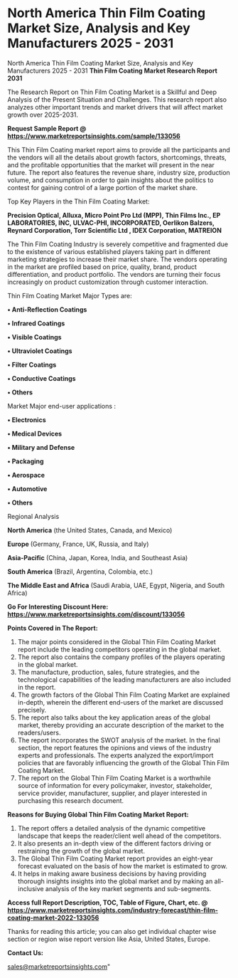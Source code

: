 # North America Thin Film Coating Market Size, Analysis and Key Manufacturers 2025 - 2031
North America Thin Film Coating Market Size, Analysis and Key Manufacturers 2025 - 2031
<strong>Thin Film Coating Market Research Report 2031</strong>

The Research Report on Thin Film Coating Market is a Skillful and Deep Analysis of the Present Situation and Challenges. This research report also analyzes other important trends and market drivers that will affect market growth over 2025-2031.

<strong>Request Sample Report @ <a href=https://www.marketreportsinsights.com/sample/133056>https://www.marketreportsinsights.com/sample/133056</a></strong>

This Thin Film Coating market report aims to provide all the participants and the vendors will all the details about growth factors, shortcomings, threats, and the profitable opportunities that the market will present in the near future. The report also features the revenue share, industry size, production volume, and consumption in order to gain insights about the politics to contest for gaining control of a large portion of the market share.

Top Key Players in the Thin Film Coating Market:

<strong>Precision Optical, Alluxa, Micro Point Pro Ltd (MPP), Thin Films Inc., EP LABORATORIES, INC, ULVAC-PHI, INCORPORATED, Oerlikon Balzers, Reynard Corporation, Torr Scientific Ltd , IDEX Corporation, MATREION</strong>

The Thin Film Coating Industry is severely competitive and fragmented due to the existence of various established players taking part in different marketing strategies to increase their market share. The vendors operating in the market are profiled based on price, quality, brand, product differentiation, and product portfolio. The vendors are turning their focus increasingly on product customization through customer interaction.

Thin Film Coating Market Major Types are:

<strong>• Anti-Reflection Coatings

• Infrared Coatings

• Visible Coatings

• Ultraviolet Coatings

• Filter Coatings

• Conductive Coatings

• Others</strong>

Market Major end-user applications :

<strong>• Electronics

• Medical Devices

• Military and Defense

• Packaging

• Aerospace

• Automotive

• Others</strong>

Regional Analysis

</u><strong><b>North America</b></strong> (the United States, Canada, and Mexico)

<strong><b>Europe </b></strong>(Germany, France, UK, Russia, and Italy)

<strong><b>Asia-Pacific</b></strong> (China, Japan, Korea, India, and Southeast Asia)

<strong><b>South America</b></strong> (Brazil, Argentina, Colombia, etc.)

<strong><b>The Middle East and Africa</b></strong> (Saudi Arabia, UAE, Egypt, Nigeria, and South Africa)

<strong>Go For Interesting Discount Here: <a href=https://www.marketreportsinsights.com/discount/133056>https://www.marketreportsinsights.com/discount/133056</a></strong>

<strong>Points Covered in The Report:</strong>
<ol>
  <li>The major points considered in the Global Thin Film Coating Market report include the leading competitors operating in the global market.</li>
  <li>The report also contains the company profiles of the players operating in the global market.</li>
  <li>The manufacture, production, sales, future strategies, and the technological capabilities of the leading manufacturers are also included in the report.</li>
  <li>The growth factors of the Global Thin Film Coating Market are explained in-depth, wherein the different end-users of the market are discussed precisely.</li>
  <li>The report also talks about the key application areas of the global market, thereby providing an accurate description of the market to the readers/users.</li>
  <li>The report incorporates the SWOT analysis of the market. In the final section, the report features the opinions and views of the industry experts and professionals. The experts analyzed the export/import policies that are favorably influencing the growth of the Global Thin Film Coating Market.</li>
  <li>The report on the Global Thin Film Coating Market is a worthwhile source of information for every policymaker, investor, stakeholder, service provider, manufacturer, supplier, and player interested in purchasing this research document.</li>
</ol>
<strong>Reasons for Buying Global Thin Film Coating Market Report:</strong>

<ol>
  <li>The report offers a detailed analysis of the dynamic competitive landscape that keeps the reader/client well ahead of the competitors.</li>
  <li>It also presents an in-depth view of the different factors driving or restraining the growth of the global market.</li>
  <li>The Global Thin Film Coating Market report provides an eight-year forecast evaluated on the basis of how the market is estimated to grow.</li>
  <li>It helps in making aware business decisions by having providing thorough insights insights into the global market and by making an all-inclusive analysis of the key market segments and sub-segments.</li>
</ol>
<strong>Access full Report Description, TOC, Table of Figure, Chart, etc. @ <a href=https://www.marketreportsinsights.com/industry-forecast/thin-film-coating-market-2022-133056>https://www.marketreportsinsights.com/industry-forecast/thin-film-coating-market-2022-133056</a></strong>


Thanks for reading this article; you can also get individual chapter wise section or region wise report version like Asia, United States, Europe.

<strong>Contact Us:</strong>

sales@marketreportsinsights.com"

